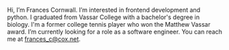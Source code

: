 Hi, I’m Frances Cornwall. I’m interested in frontend development and python.
I graduated from Vassar College with a bachelor's degree in biology.
I'm a former college tennis player who won the Matthew Vassar award.
I’m currently looking for a role as a software engineer.
You can reach me at frances_c@cox.net.
<!---
francescorn/francescorn is a ✨ special ✨ repository because its `README.md` (this file) appears on your GitHub profile.
You can click the Preview link to take a look at your changes.
--->
